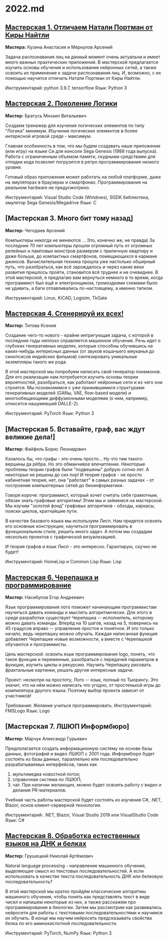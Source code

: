 # 2022.md
## [Мастерская 1. Отличаем Натали Портман от Киры Найтли](https://github.com/ssyp-ru/ssyp22-ws01)
**Мастера:** Кузина Анастасия и Меркулов Арсений

Задача распознавания лиц на данный момент очень актуальна и имеет много важных практических приложений. В мастерской предлагается изучить основы обучения и использования нейронных сетей, а также освоить их применение к задаче распознавания лиц. И, возможно, с их помощью научится отличать Натали Портман от Киры Найтли.

Инструментарий: python 3.9.7, tensorflow
Язык: Python 3

## [Мастерская 2. Поколение Логики](https://github.com/ssyp-ru/ssyp22-ws02)
**Мастер:** Братусь Михаил Витальевич

Создаем тренажер для изучения логических элементов по типу "Логика" минимум.
Изучение логических элементов в более интересной игровой среде - максимум.

Главная особенность в том, что мы будем создавать наше приложение (или игру) на языке Си для консоли Sega Genesis (1988 года выпуска). Работа с ограниченным объемом памяти, скудными средствами для отладки кода позволит погрузится в ретро программирование низкого уровня.

Готовый образ приложения может работать на любой платформе, даже на эмуляторах в браузерах и смартфонах. Программирование на реальном hardware не предусмотрено.

Инструментарий: Visual Studio Code (Windows), SGDK библиотека, эмулятор Sega Genesis/Megadrive
Язык: С

## [Мастерская 3. Много бит тому назад]
**Мастер:** Чегодаев Арсений

Компьютеры никогда не меняются ... Это, конечно же, не правда) За последние 70 лет компьютеры прошли огромный путь от огромных релейных и ламповых монстров размером с приличную квартиру и даже больше, до компактных смартфонов, помещающихся в кармане джинсов. Вычислительная техника прошла уже настолько обширный путь, что разобраться, как всё зарождалось и через какие вехи развития пришлось пройти, становится всё труднее и не очевиднее. В этой мастерской, я предлагаю вам вернуться немного в то время, когда программист был ещё и электронщиком, громоздкими схемами было не удивить, а баги отлавливались по-настоящему, а именно тапком.

Инструментарий: Linux, KiCAD, Logisim, TkGate

## [Мастерская 4. Сгенерируй их всех!](https://github.com/ssyp-ru/ssyp22-ws04)
**Мастер:** Титова Ксения

Создание чего-то нового - крайне интригующая задача, с которой в последние годы неплохо справляется машинное обучение. Речь идет о глубоких генеративных моделях, которые способны обучившись на каких-нибудь интересных данных (от звуков кошачьего мяуканья до синопсисов индийских фильмов) синтезировать уникальные экземпляры такого же рода.

В этой мастерской мы попробуем написать свой генератор покемонов. Для его реализации нам потребуется изучить основы теории вероятностей, разобраться, как работают нейронные сети и из чего они строятся. Мы познакомимся с уже прижившимися структурами генеративных моделей (GANы, VAE, flow-based модели) и многообещающими диффузионными моделями (к ним, например, относится нашумевший DALLE-2).

Инструментарий: PyTorch
Язык: Python 3

## [Мастерская 5. Вставайте, граф, вас ждут великие дела!]
**Мастер:** Файфель Борис Леонидович

Казалось бы, что графы - это очень просто... Ну что там такого: вершины да рёбра. Но это обманчивое впечатление. Некоторые проблемы теории графов были "подвешены" добрую сотню лет. А некоторые не решены до сих пор! И теория графов - не просто кабинетная теория, нет, она "работает" в самых разных задачах - от построения компьютерных сетей до биоинформатики.

Говоря короче: программист, который хочет считать себя грамотным, обязан знать графовые алгоритмы! Этим мы и займемся на мастерской. Мы изучим "золотой фонд" графовых алгоритмов - обходы, каркасы, поиски циклов, кратчайшие пути.

В качестве базового языка мы используем Лисп. Нам придется освоить его основные конструкции, научиться программировать в функциональном стиле, решить много задач. А потом мы создадим несколько проектов с графической визуализацией.

И теория графов и язык Лисп - это интересно. Гарантирую, скучно не будет!

Инструментарий: HomeLisp и Common Lisp
Язык: Lisp

## [Мастерская 6. Черепашка и программирование](https://github.com/ssyp-ru/ssyp22-ws06)
**Мастер:** Насибулов Егор Андреевич

Язык программирования лого поможет начинающим программистам научиться давать команды и мыслить алгоритмически. Для этого в среде разработки существует Черепашка -- исполнитель, которому можно давать команды. Вперёд на 10 шагов, назад на 5, повернись на 45 градусов вправо -- управление простое и понятное. И это только начало, ведь черепашку можно обучать. Каждая написанная функция добавляет Черепашке новые возможности, а вместе с Черепашкой обучаются и программисты.

Цель мастерской: освоить язык программирования logo, понять, что такое функции и переменные, разобраться с передачей параметров в функции, изучить циклы и рекурсию. Научить Черепашку рисовать фрактальные картинки, решать другие интересные задачи.

Проект: несмотря на простоту, Лого -- язык, полный по Тьюрингу. Это значит, что на нём можно написать что угодно, от простенькой игры до компилятора другого языка. Поэтому выбор проекта зависит от участников!

Требования: Желание учиться программировать.
Инструментарий: FMSLogo
Язык: Logo

## [Мастерская 7. ЛШЮП Информбюро]
**Мастер:** Марчук Александр Гурьевич

Предполагается создать информационную систему на основе базы данных, фотографий и видео ЛШЮП с 2001 года. Информбюро будет состоять из базы данных, параллельно или последовательно разрабатываемых интерфейсов, таких как
1) мультимедиа новостной поток;
2) справочная система по ЛШЮП;
3) чат. При наличии желающих, можно будет освоить работу с видео и делания PR-материалов.

Учебная часть работы мастерской будет состоять из изучения C#, .NET, Blazor, основ клиент-серверной технологии.

Инструментарий: .NET, Blazor, Visual Studio 2019 или VisualStudio Code
Язык: C#

## [Мастерская 8. Обработка естественных языков на ДНК и белках](https://github.com/ssyp-ru/ssyp22-ws08)
**Мастер:** Грушецкий Николай Артёмович

Natural language processing - направление машинного обучения, выделяющее смысл из текстовых последовательностей. А если использовать в качестве текста последовательность ДНК или белковую последовательность?

В этой мастерской мы кратко пройдём классические алгоритмы машинного обучения, чтобы понять как представлять текст в виде чисел и напишем некоторые из них, а также расскажем про программирование в биологии. Затем мы рассмотрим как развивались нейросети для работы с текстовыми последовательностями и научимся их обучать. В конце мы научим нейросеть предсказывать свойства белка по его аминокислотной последовательности.

Инструментарий: PyTorch, NumPy
Язык: Python 3